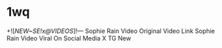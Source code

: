 # 1wq
+![*NEW~SE!x@VIDEOS*]!— Sophie Rain Video Original Video Link Sophie Rain Video Viral On Social Media X TG New
